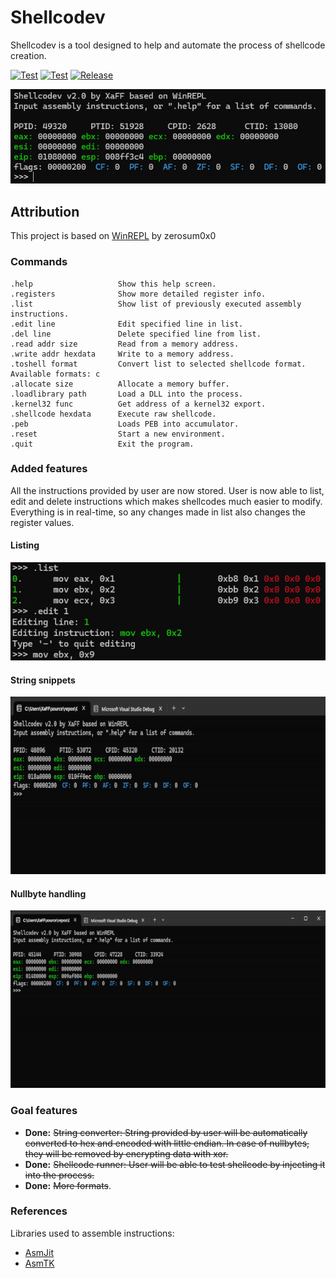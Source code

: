 # Shellcodev
Shellcodev is a tool designed to help and automate the process of shellcode creation. 

[![Test](https://img.shields.io/badge/Tested-x86-brightgreen?style=flat-square)]() [![Test](https://img.shields.io/badge/Tested-x64-brightgreen?style=flat-square)]() [![Release](https://img.shields.io/badge/Release-v2.2-blue?style=flat-square)](https://github.com/XaFF-XaFF/Shellcodev/releases/tag/v2.2.1)

![1](https://raw.githubusercontent.com/XaFF-XaFF/Shellcodev/master/screenshots/1.png?raw=true)

## Attribution 
This project is based on [WinREPL](https://github.com/XaFF-XaFF/WinREPL) by zerosum0x0

### Commands 

```
.help                   Show this help screen.
.registers              Show more detailed register info.
.list                   Show list of previously executed assembly instructions.
.edit line              Edit specified line in list.
.del line               Delete specified line from list.
.read addr size         Read from a memory address.
.write addr hexdata     Write to a memory address.
.toshell format         Convert list to selected shellcode format. Available formats: c
.allocate size          Allocate a memory buffer.
.loadlibrary path       Load a DLL into the process.
.kernel32 func          Get address of a kernel32 export.
.shellcode hexdata      Execute raw shellcode.
.peb                    Loads PEB into accumulator.
.reset                  Start a new environment.
.quit                   Exit the program.
```

### Added features

All the instructions provided by user are now stored. User is now able to list, edit and delete instructions which makes
shellcodes much easier to modify. Everything is in real-time, so any changes made in list also changes the register values. 

#### Listing
![2](https://raw.githubusercontent.com/XaFF-XaFF/Shellcodev/master/screenshots/2.png?raw=true)

#### String snippets
<img src="https://github.com/XaFF-XaFF/Shellcodev/blob/master/screenshots/1.gif" width="600"/>

#### Nullbyte handling 
<img src="https://github.com/XaFF-XaFF/Shellcodev/blob/master/screenshots/2.gif" width="600"/>

### Goal features

- **Done:** ~~String converter: String provided by user will be automatically converted to hex and encoded with little endian. In case of nullbytes, they
will be removed by encrypting data with xor.~~
- **Done:** ~~Shellcode runner: User will be able to test shellcode by injecting it into the process.~~
- **Done:** ~~More formats~~.

### References 
Libraries used to assemble instructions:
- [AsmJit](https://github.com/asmjit/asmjit)
- [AsmTK](https://github.com/asmjit/asmtk)
